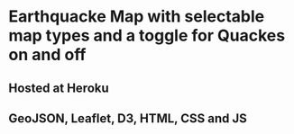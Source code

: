 # Earthquacke Map with selectable map types and a toggle for Quackes on and off
## Hosted at Heroku    
## GeoJSON, Leaflet, D3, HTML, CSS and JS 
